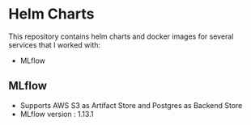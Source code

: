 # Helm Charts
This repository contains helm charts and docker images for several services that I worked with:
* MLflow

## MLflow
* Supports AWS S3 as Artifact Store and Postgres as Backend Store
* MLflow version : 1.13.1